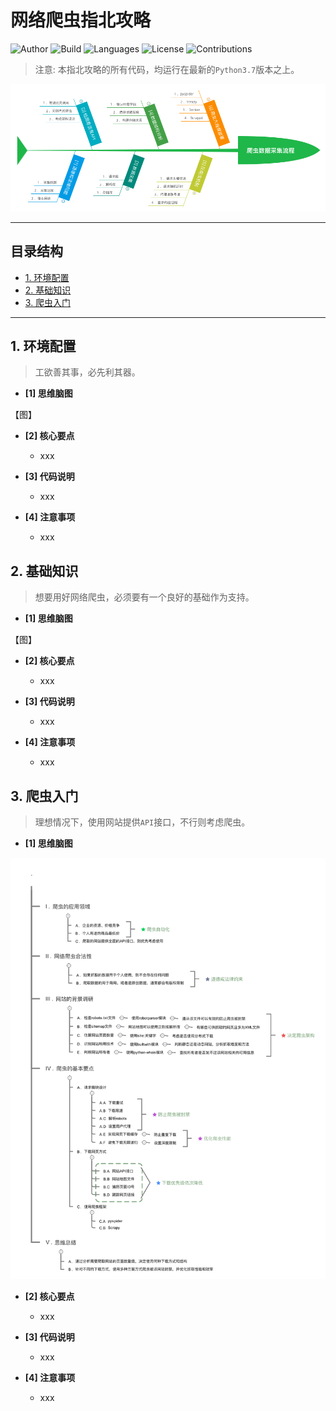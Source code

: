 # 网络爬虫指北攻略

![Author](https://img.shields.io/badge/Author-Escape-blue.svg)
![Build](https://img.shields.io/badge/Build-passing-brightgreen.svg)
![Languages](https://img.shields.io/badge/Languages-Python3.7-green.svg)
![License](https://img.shields.io/badge/License-MIT-orange.svg)
![Contributions](https://img.shields.io/badge/Contributions-welcome-ff69b4.svg)

> 注意: 本指北攻略的所有代码，均运行在最新的`Python3.7`版本之上。

![index](./images/crawler-advance-guide.png)

------------------

## 目录结构

- [1. 环境配置]()
- [2. 基础知识]()
- [3. 爬虫入门](https://github.com/EscapeLife/web-crawler-guide#3-%E7%88%AC%E8%99%AB%E5%85%A5%E9%97%A8)

------------------

## 1. 环境配置

> 工欲善其事，必先利其器。

- **[1] 思维脑图**

【图】

- **[2] 核心要点**
  - xxx

- **[3] 代码说明**
  - xxx

- **[4] 注意事项**
  - xxx



## 2. 基础知识

> 想要用好网络爬虫，必须要有一个良好的基础作为支持。

- **[1] 思维脑图**

【图】

- **[2] 核心要点**
  - xxx

- **[3] 代码说明**
  - xxx

- **[4] 注意事项**
  - xxx



## 3. 爬虫入门

> 理想情况下，使用网站提供`API`接口，不行则考虑爬虫。

- **[1] 思维脑图**

![introduction-crawler](./images/introduction-crawler.svg)

- **[2] 核心要点**
  - xxx

- **[3] 代码说明**
  - xxx

- **[4] 注意事项**
  - xxx
